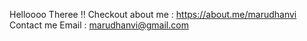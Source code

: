 Helloooo Theree !!
Checkout about me : https://about.me/marudhanvi
Contact me 
Email : marudhanvi@gmail.com


